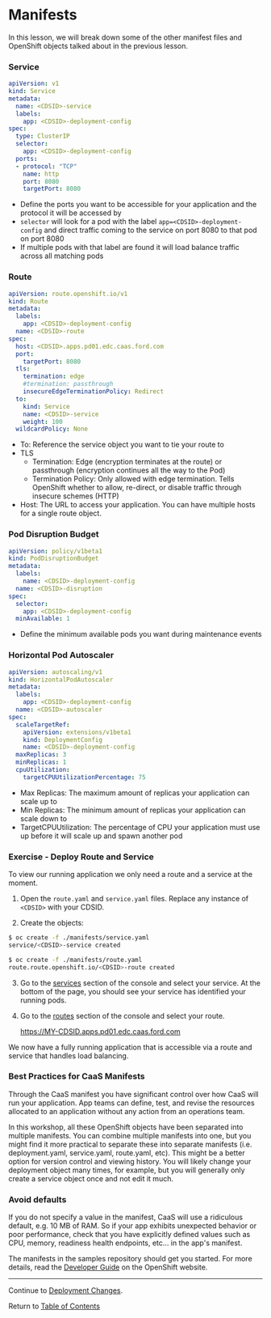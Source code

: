 # Manifests

In this lesson, we will break down some of the other manifest files and OpenShift objects talked about in the previous lesson.

### Service
```yaml
apiVersion: v1
kind: Service
metadata:
  name: <CDSID>-service
  labels:
    app: <CDSID>-deployment-config
spec:
  type: ClusterIP
  selector:
    app: <CDSID>-deployment-config
  ports:
  - protocol: "TCP"
    name: http
    port: 8080
    targetPort: 8080
```
- Define the ports you want to be accessible for your application and the protocol it will be accessed by
- `selector` will look for a pod with the label `app=<CDSID>-deployment-config` and direct traffic coming to the service on port 8080 to that pod on port 8080
- If multiple pods with that label are found it will load balance traffic across all matching pods

### Route

```yaml
apiVersion: route.openshift.io/v1
kind: Route
metadata:
  labels:
    app: <CDSID>-deployment-config
  name: <CDSID>-route
spec:
  host: <CDSID>.apps.pd01.edc.caas.ford.com
  port:
    targetPort: 8080
  tls:
    termination: edge
    #termination: passthrough
    insecureEdgeTerminationPolicy: Redirect
  to:
    kind: Service
    name: <CDSID>-service
    weight: 100
  wildcardPolicy: None
```
- To: Reference the service object you want to tie your route to
- TLS
  - Termination: Edge (encryption terminates at the route) or passthrough (encryption continues all the way to the Pod)
  - Termination Policy: Only allowed with edge termination. Tells OpenShift whether to allow, re-direct, or disable traffic through insecure schemes (HTTP)
- Host: The URL to access your application. You can have multiple hosts for a single route object.

### Pod Disruption Budget
```yaml
apiVersion: policy/v1beta1
kind: PodDisruptionBudget
metadata:
  labels:
    name: <CDSID>-deployment-config
  name: <CDSID>-disruption
spec:
  selector:
    app: <CDSID>-deployment-config
  minAvailable: 1
  ```
- Define the minimum available pods you want during maintenance events

### Horizontal Pod Autoscaler
```yaml
apiVersion: autoscaling/v1
kind: HorizontalPodAutoscaler
metadata:
  labels:
    app: <CDSID>-deployment-config
  name: <CDSID>-autoscaler
spec:
  scaleTargetRef:
    apiVersion: extensions/v1beta1
    kind: DeploymentConfig
    name: <CDSID>-deployment-config
  maxReplicas: 3
  minReplicas: 1
  cpuUtilization:
    targetCPUUtilizationPercentage: 75
```
- Max Replicas: The maximum amount of replicas your application can scale up to
- Min Replicas: The minimum amount of replicas your application can scale down to
- TargetCPUUtilization: The percentage of CPU your application must use up before it will scale up and spawn another pod

### Exercise - Deploy Route and Service

To view our running application we only need a route and a service at the moment.

1. Open the `route.yaml` and `service.yaml` files. Replace any instance of `<CDSID>` with your CDSID.

2. Create the objects:

```bash
$ oc create -f ./manifests/service.yaml
service/<CDSID>-service created

$ oc create -f ./manifests/route.yaml
route.route.openshift.io/<CDSID>-route created
```

3. Go to the [services](https://console-openshift-console.apps.pd01.edc.caas.ford.com/k8s/ns/devenablement-workshop-dev/services) section of the console and select your service. At the bottom of the page, you should see your service has identified your running pods.

4. Go to the [routes](https://console-openshift-console.apps.pd01.edc.caas.ford.com/k8s/ns/devenablement-workshop-dev/routes) section of the console and select your route.

   https://MY-CDSID.apps.pd01.edc.caas.ford.com

We now have a fully running application that is accessible via a route and service that handles load balancing.

### Best Practices for CaaS Manifests

Through the CaaS manifest you have significant control over how CaaS will run your application. App teams can define, test, and revise the resources allocated to an application without any action from an operations team.

In this workshop, all these OpenShift objects have been separated into multiple manifests. You can combine multiple manifests into one, but you might find it more practical to separate these into separate manifests (i.e. deployment.yaml, service.yaml, route.yaml, etc). This might be a better option for version control and viewing history. You will likely change your deployment object many times, for example, but you will generally only create a service object once and not edit it much.

### Avoid defaults

If you do not specify a value in the manifest, CaaS will use a ridiculous default, e.g. 10 MB of RAM. So if your app exhibits unexpected behavior or poor performance, check that you have explicitly defined values such as CPU, memory, readiness health endpoints, etc... in the app's manifest.

The manifests in the samples repository should get you started. For more details, read the [Developer Guide](https://docs.openshift.com/container-platform/3.11/dev_guide) on the OpenShift website.

---

Continue to [Deployment Changes](./13-deploymentchange.md).

Return to [Table of Contents](../README.md#agenda)
